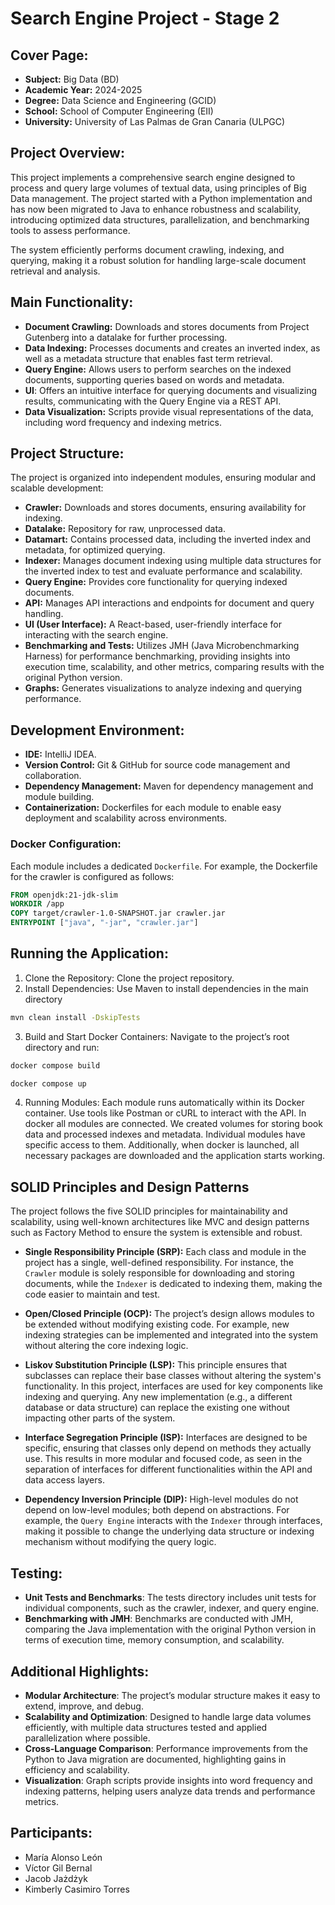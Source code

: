 # Search Engine Project - Stage 2

## Cover Page:
- **Subject:** Big Data (BD)
- **Academic Year:** 2024-2025
- **Degree:** Data Science and Engineering (GCID)
- **School:** School of Computer Engineering (EII)
- **University:** University of Las Palmas de Gran Canaria (ULPGC)

## Project Overview:
This project implements a comprehensive search engine designed to process and query large volumes of textual data, using principles of Big Data management. The project started with a Python implementation and has now been migrated to Java to enhance robustness and scalability, introducing optimized data structures, parallelization, and benchmarking tools to assess performance.

The system efficiently performs document crawling, indexing, and querying, making it a robust solution for handling large-scale document retrieval and analysis.

## Main Functionality:
- **Document Crawling:** Downloads and stores documents from Project Gutenberg into a datalake for further processing.
- **Data Indexing:** Processes documents and creates an inverted index, as well as a metadata structure that enables fast term retrieval.
- **Query Engine:** Allows users to perform searches on the indexed documents, supporting queries based on words and metadata.
- **UI**: Offers an intuitive interface for querying documents and visualizing results, communicating with the Query Engine via a REST API.
- **Data Visualization:** Scripts provide visual representations of the data, including word frequency and indexing metrics.

## Project Structure:
The project is organized into independent modules, ensuring modular and scalable development:

- **Crawler:** Downloads and stores documents, ensuring availability for indexing.
- **Datalake:** Repository for raw, unprocessed data.
- **Datamart:** Contains processed data, including the inverted index and metadata, for optimized querying.
- **Indexer:** Manages document indexing using multiple data structures for the inverted index to test and evaluate performance and scalability.
- **Query Engine:** Provides core functionality for querying indexed documents.
- **API:** Manages API interactions and endpoints for document and query handling.
- **UI (User Interface):** A React-based, user-friendly interface for interacting with the search engine.
- **Benchmarking and Tests:** Utilizes JMH (Java Microbenchmarking Harness) for performance benchmarking, providing insights into execution time, scalability, and other metrics, comparing results with the original Python version.
- **Graphs:** Generates visualizations to analyze indexing and querying performance.

## Development Environment:
- **IDE:** IntelliJ IDEA.
- **Version Control:** Git & GitHub for source code management and collaboration.
- **Dependency Management:** Maven for dependency management and module building.
- **Containerization:** Dockerfiles for each module to enable easy deployment and scalability across environments.

### Docker Configuration:
Each module includes a dedicated `Dockerfile`. For example, the Dockerfile for the crawler is configured as follows:

```dockerfile
FROM openjdk:21-jdk-slim
WORKDIR /app
COPY target/crawler-1.0-SNAPSHOT.jar crawler.jar
ENTRYPOINT ["java", "-jar", "crawler.jar"]

````

## Running the Application:

1. Clone the Repository: Clone the project repository.
2. Install Dependencies: Use Maven to install dependencies in the main directory

````bash
mvn clean install -DskipTests
````

3. Build and Start Docker Containers: Navigate to the project’s root directory and run:

````bash
docker compose build
````

````bash
docker compose up
````

4. Running Modules: Each module runs automatically within its Docker container. Use tools like Postman or cURL to interact with the API. In docker all modules are connected. We created volumes for storing book data and processed indexes and metadata. Individual modules have specific access to them. Additionally, when docker is launched, all necessary packages are downloaded and the application starts working.

## SOLID Principles and Design Patterns
The project follows the five SOLID principles for maintainability and scalability, using well-known architectures like MVC and design patterns such as Factory Method to ensure the system is extensible and robust.

- **Single Responsibility Principle (SRP):** Each class and module in the project has a single, well-defined responsibility. For instance, the `Crawler` module is solely responsible for downloading and storing documents, while the `Indexer` is dedicated to indexing them, making the code easier to maintain and test.

- **Open/Closed Principle (OCP):** The project’s design allows modules to be extended without modifying existing code. For example, new indexing strategies can be implemented and integrated into the system without altering the core indexing logic.

- **Liskov Substitution Principle (LSP):** This principle ensures that subclasses can replace their base classes without altering the system's functionality. In this project, interfaces are used for key components like indexing and querying. Any new implementation (e.g., a different database or data structure) can replace the existing one without impacting other parts of the system.

- **Interface Segregation Principle (ISP):** Interfaces are designed to be specific, ensuring that classes only depend on methods they actually use. This results in more modular and focused code, as seen in the separation of interfaces for different functionalities within the API and data access layers.

- **Dependency Inversion Principle (DIP):** High-level modules do not depend on low-level modules; both depend on abstractions. For example, the `Query Engine` interacts with the `Indexer` through interfaces, making it possible to change the underlying data structure or indexing mechanism without modifying the query logic.

## Testing:

- **Unit Tests and Benchmarks**: The tests directory includes unit tests for individual components, such as the crawler, indexer, and query engine.
- **Benchmarking with JMH**: Benchmarks are conducted with JMH, comparing the Java implementation with the original Python version in terms of execution time, memory consumption, and scalability.

## Additional Highlights:

- **Modular Architecture**: The project’s modular structure makes it easy to extend, improve, and debug.
- **Scalability and Optimization**: Designed to handle large data volumes efficiently, with multiple data structures tested and applied parallelization where possible.
- **Cross-Language Comparison**: Performance improvements from the Python to Java migration are documented, highlighting gains in efficiency and scalability.
- **Visualization**: Graph scripts provide insights into word frequency and indexing patterns, helping users analyze data trends and performance metrics.

## Participants:

- María Alonso León
- Víctor Gil Bernal
- Jacob Jażdżyk
- Kimberly Casimiro Torres
